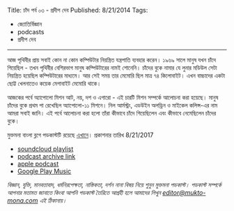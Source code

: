 Title: চাঁদ পর্ব ০৩ - প্রদীপ দেব
Published: 8/21/2014
Tags:
  - জ্যোতির্বিজ্ঞান
  - podcasts
  - প্রদীপ দেব
---
আজ পৃথিবীর প্রায় সবাই কোন না কোন কম্পিউটার নিয়ন্ত্রিত যন্ত্রপাতি ব্যবহার করেন। ১৯৬৯ সালে মানুষ যখন চাঁদে গিয়েছিল - তখন পৃথিবীর বেশিরভাগ মানুষ কম্পিউটারের নামই শোনেনি। চাঁদের বুকে নামার যে লুনার মডিউল সেটা নিয়ন্ত্রিত হয়েছিল কম্পিউটারের মাধ্যমে। আর সেই সময় তার মেমোরি ছিল মাত্র ৭৪ কিলোবাইট। এখন বাচ্চাদের একটা ছোট্ট খেলনাতেও কয়েক মেগাবাইট মেমোরি থাকে।

আজকের পর্বে অ্যাপোলো মিশন আট, নয়, দশ ও এগারো - এই চারটি মিশন সম্পর্কে আলোচনা করা হয়েছে। মানুষ চাঁদের বুকে প্রথম পা রেখেছিল অ্যাপোলো-১১ মিশনে। নিল আর্মস্ট্রং, এডউইন অলড্রিন ও মাইকেল কলিন্স-এর নাম আমরা সবাই জানি। এই পর্বে আলোচনা করা হলো তাঁরা কীভাবে চাঁদে গিয়েছিলেন এবং কীভাবে নেমেছিলেন চাঁদের বুকে।

মুক্তমনা বাংলা ব্লগে পডকাস্টটি রয়েছে [এখানে](https://drive.google.com/open?id=1-91V9cmYLsqRcdC-4W4UgDmoDS_O-kX5)। প্রকাশনার তারিখ 8/21/2017

- [soundcloud playlist](https://soundcloud.com/mukto-mona)
- [podcast archive link](http://web.archive.org/web/20191023151006/http://podcast.mukto-mona.com)
- [apple podcast](https://podcasts.apple.com/us/podcast/id1212085883)
- [Google Play Music](https://play.google.com/music/listen#/ps/Izc4javhi5igs66olhdfex42cxa)

_বিজ্ঞান, যুক্তি, মানবতাবাদ, ধর্মনিরপেক্ষতা, নাস্তিকতা, দর্শন নানা বিষয় নিয়ে শুনুন মুক্তমনা পডকাস্ট। পডকাস্ট সম্পর্কে আপনার মতামত জানাতে কিংবা আপনি পডকাস্ট তৈরিতে আগ্রহী হলে আমাদের লিখুন editor@mukto-mona.com এই ঠিকানায়।_
